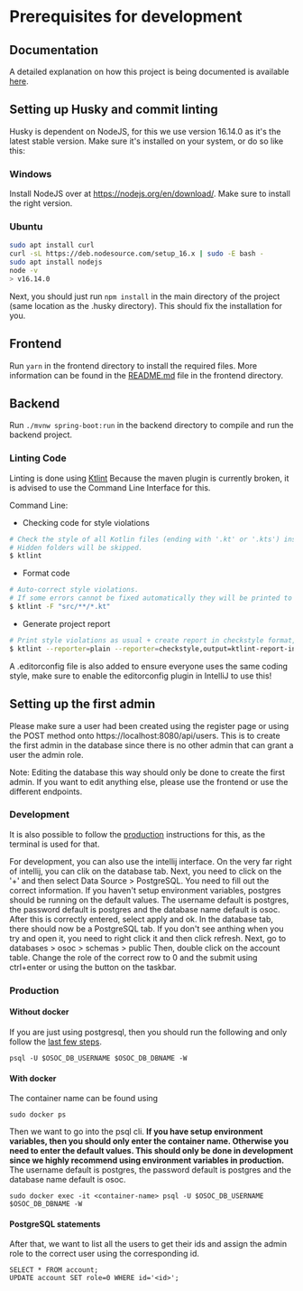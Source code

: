 # Prerequisites for development

## Documentation

A detailed explanation on how this project is being documented is available [here](documentation_standards.md).

## Setting up Husky and commit linting

Husky is dependent on NodeJS, for this we use version 16.14.0 as it's the latest stable version. Make sure it's installed on your system, or do so like this:

### Windows
Install NodeJS over at https://nodejs.org/en/download/. Make sure to install the right version.

### Ubuntu
```bash
sudo apt install curl
curl -sL https://deb.nodesource.com/setup_16.x | sudo -E bash -
sudo apt install nodejs
node -v
> v16.14.0
```

Next, you should just run `npm install` in the main directory of the project (same location as the .husky directory). This should fix the installation for you.

## Frontend
Run `yarn` in the frontend directory to install the required files. More information can be found in the [README.md](../frontend/README.md) file in the frontend directory.

## Backend
Run `./mvnw spring-boot:run` in the backend directory to compile and run the backend project.

### Linting Code
Linting is done using [Ktlint](https://github.com/pinterest/ktlint#command-line-usage)
Because the maven plugin is currently broken, it is advised to use the Command Line Interface for this.

Command Line:
- Checking code for style violations
```sh 
# Check the style of all Kotlin files (ending with '.kt' or '.kts') inside the current dir (recursively).
# Hidden folders will be skipped.
$ ktlint
```
- Format code
```sh 
# Auto-correct style violations.
# If some errors cannot be fixed automatically they will be printed to stderr. 
$ ktlint -F "src/**/*.kt"
```
- Generate project report
```sh 
# Print style violations as usual + create report in checkstyle format, specifying report location. 
$ ktlint --reporter=plain --reporter=checkstyle,output=ktlint-report-in-checkstyle-format.xml
```

A .editorconfig file is also added to ensure everyone uses the same coding style, make sure to enable the editorconfig plugin in IntelliJ to use this!

## Setting up the first admin

Please make sure a user had been created using the register page or using the POST method onto https://localhost:8080/api/users.
This is to create the first admin in the database since there is no other admin that can grant a user the admin role.

Note: Editing the database this way should only be done to create the first admin. 
If you want to edit anything else, please use the frontend or use the different endpoints.

### Development
It is also possible to follow the [production](#production) instructions for this, as the terminal is used for that.

For development, you can also use the intellij interface.
On the very far right of intellij, you can clik on the database tab.
Next, you need to click on the '+' and then select Data Source > PostgreSQL. You need to fill out the correct information.
If you haven't setup environment variables, postgres should be running on the default values.
The username default is postgres, the password default is postgres and the database name default is osoc.
After this is correctly entered, select apply and ok.
In the database tab, there should now be a PostgreSQL tab. 
If you don't see anthing when you try and open it, you need to right click it and then click refresh.
Next, go to databases > osoc > schemas > public
Then, double click on the account table.
Change the role of the correct row to 0 and the submit using ctrl+enter or using the button on the taskbar.

### Production
#### Without docker
If you are just using postgresql, then you should run the following and only follow the [last few steps](#postgresql-statements).
```shell 
psql -U $OSOC_DB_USERNAME $OSOC_DB_DBNAME -W
```

#### With docker
The container name can be found using
```shell
sudo docker ps
```

Then we want to go into the psql cli.
**If you have setup environment variables, then you should only enter the container name. 
Otherwise you need to enter the default values. This should only be done in development since we highly recommend using environment variables in production.**
The username default is postgres, the password default is postgres and the database name default is osoc.
```shell
sudo docker exec -it <container-name> psql -U $OSOC_DB_USERNAME $OSOC_DB_DBNAME -W
```
#### PostgreSQL statements
After that, we want to list all the users to get their ids and assign the admin role to the correct user using the corresponding id.
```shell
SELECT * FROM account;
UPDATE account SET role=0 WHERE id='<id>';
```